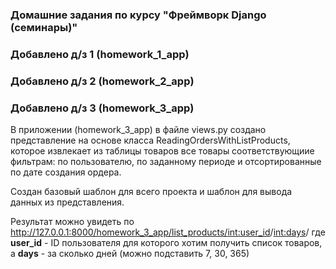 ### Домашние задания по курсу "Фреймворк Django (семинары)"

### Добавлено д/з 1 (homework_1_app)

### Добавлено д/з 2 (homework_2_app)

### Добавлено д/з 3 (homework_3_app)

В приложении (homework_3_app) в файле views.py создано представление на основе класса ReadingOrdersWithListProducts, которое извлекает из таблицы товаров все товары соответствующиие фильтрам: по пользователю, по заданному периоде и отсортированные по дате создания ордера.

Создан базовый шаблон для всего проекта и шаблон для вывода данных из представления.

Результат можно увидеть по http://127.0.0.1:8000/homework_3_app/list_products/<int:user_id>/<int:days>/
где **user_id** - ID пользователя для которого хотим получить список товаров,
а **days** - за сколько дней (можно подставить 7, 30, 365)
